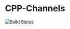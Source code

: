 # CPP-Channels

[![Build Status](https://travis-ci.com/NickPuljic/CPP-Channels.svg?branch=master)](https://travis-ci.com/NickPuljic/CPP-Channels)
